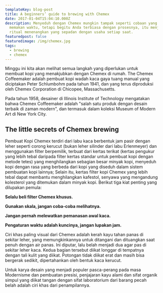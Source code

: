 ```yaml
---
templateKey: blog-post
title: A beginners’ guide to brewing with Chemex
date: 2017-01-04T15:04:10.000Z
description: Menyeduh dengan Chemex mungkin tampak seperti cobaan yang rumit dan
  memakan waktu, tetapi begitu Anda terbiasa dengan prosesnya, itu menjadi
  ritual menenangkan yang sepadan dengan usaha setiap saat.
featuredpost: false
featuredimage: /img/chemex.jpg
tags:
  - brewing
  - chemex
---
```

Minggu ini kita akan melihat semua langkah yang diperlukan untuk membuat kopi yang menakjubkan dengan Chemex di rumah. The Chemex Coffeemaker adalah pembuat kopi wadah kaca gaya tuang manual yang diciptakan Peter Schlumbohm pada tahun 1941, dan yang terus diproduksi oleh Chemex Corporation di Chicopee, Massachusetts.

Pada tahun 1958, desainer di Illinois Institute of Technology mengatakan bahwa Chemex Coffeemaker adalah "salah satu produk dengan desain terbaik di zaman modern", dan termasuk dalam koleksi Museum of Modern Art di New York City.

## The little secrets of Chemex brewing

Pembuat Kopi Chemex terdiri dari labu kaca berbentuk jam pasir dengan leher seperti corong kerucut (bukan leher silinder dari labu Erlenmeyer) dan menggunakan filter berpemilik, terbuat dari kertas terikat (kertas pengukur yang lebih tebal daripada filter kertas standar untuk pembuat kopi dengan metode tetes) yang menghilangkan sebagian besar minyak kopi, menyeduh kopi dengan rasa yang berbeda dari kopi yang diseduh dalam sistem pembuatan kopi lainnya; Selain itu, kertas filter kopi Chemex yang lebih tebal dapat membantu menghilangkan kafestol, senyawa yang mengandung kolesterol yang ditemukan dalam minyak kopi. Berikut tiga kiat penting yang dilupakan pemula:

**Selalu beli filter Chemex khusus.** 

**Gunakan skala, jangan coba-coba melihatnya.**

**Jangan pernah melewatkan pemanasan awal kaca.**

**Pengaturan waktu adalah kuncinya, jangan lupakan jam.**

Ciri khas paling visual dari Chemex adalah kerah kayu tahan panas di sekitar leher, yang memungkinkannya untuk ditangani dan dituangkan saat penuh dengan air panas. Ini diputar, lalu belah menjadi dua agar pas di sekitar leher kaca. Kedua bagian tersebut diikat longgar di tempatnya dengan tali kulit yang diikat. Potongan tidak diikat erat dan masih bisa bergerak sedikit, dipertahankan oleh bentuk kaca kerucut.

Untuk karya desain yang menjadi populer pasca-perang pada masa Modernisme dan pembuatan presisi, penjajaran kayu alami dan sifat organik simpul yang diikat tangan dengan sifat laboratorium dari barang pecah belah adalah ciri khas dari penampilannya.